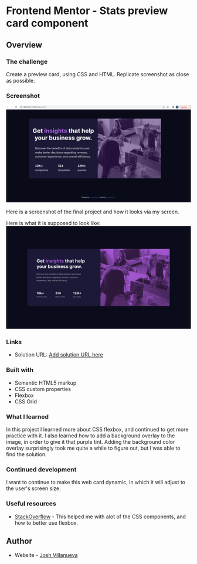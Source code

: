 # Frontend Mentor - Stats preview card component 



## Overview

### The challenge

Create a preview card, using CSS and HTML. Replicate screenshot as close as possible.

### Screenshot

![](./images/Screen%20Shot%202022-09-11%20at%205.17.38%20PM.png)

Here is a screenshot of the final project and how it looks via my screen.

Here is what it is supposed to look like:
![](./design/desktop-design.jpg)

### Links

- Solution URL: [Add solution URL here](https://your-solution-url.com)



### Built with

- Semantic HTML5 markup
- CSS custom properties
- Flexbox
- CSS Grid

### What I learned

In this project I learned more about CSS flexbox, and continued to get more practice with it. I also learned how to add a background overlay to the image, in order to give it that purple tint. Adding the background color overlay surprisingly took me quite a while to figure out, but I was able to find the solution.

### Continued development

I want to continue to make this web card dynamic, in which it will adjust to the user's screen size. 

### Useful resources

- [StackOverflow](https://www.stackoverflow.com) - This helped me with alot of the CSS components, and how to better use flexbox.


## Author

- Website - [Josh Villanueva](https://www.linkedin.com/in/patrick-villanueva-850037a9/)


